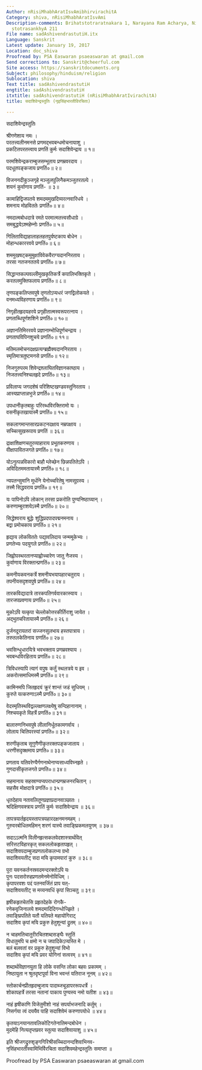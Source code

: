```yaml
---
Author: nRisiMhabhAratIsvAmibhirvirachitA
Category: shiva, nRisiMhabhAratIsvAmi
Description-comments: Brihatstotraratnakara 1, Narayana Ram Acharya, Nirnayasagar,
  stotrasankhyA 211
File name: sadAshivendrastutiH.itx
Language: Sanskrit
Latest update: January 19, 2017
Location: doc_shiva
Proofread by: PSA Easwaran psaeaswaran at gmail.com
Send corrections to: Sanskrit@cheerful.com
Site access: https://sanskritdocuments.org
Subject: philosophy/hinduism/religion
Sublocation: shiva
Text title: sadAshivendrastutiH
engtitle: sadAshivendrastutiH
itxtitle: sadAshivendrastutiH (nRisiMhabhAratIvirachitA)
title: सदाशिवेन्द्रस्तुतिः (नृइसिंहभारतीविरचिता)

---
```

  
 सदाशिवेन्द्रस्तुतिः   
  
श्रीगणेशाय नमः ।  
परतत्त्वलीनमनसे प्रणमद्भवबन्धमोचनायाशु ।  
प्रकटितपरतत्त्वाय प्रणतिं कुर्मः सदाशिवेन्द्राय ॥ १॥  
  
परमशिवेन्द्रकराम्बुजसम्भूताय प्रणम्रवरदाय ।  
पदधूतपङ्कजाय प्रणतिं०॥ २॥  
  
विजननदीकुञ्जगृहे मञ्जुलपुलिनैकमञ्जुतरतल्पे ।  
शयनं कुर्वाणाय प्रणतिं- ॥ ३॥  
  
कामाहिद्विजपतये शमदममुखदिव्यरत्नवारिधये ।  
शमनाय मोहविततेः प्रणर्ति०॥ ४॥  
  
नमदात्मबोधदात्रे रमते परमात्मतत्त्वसौधाग्रे ।  
समबुद्धयेऽश्महेम्नोः प्रणतिं०॥ ५॥  
  
गिलिताविद्याहालाहलहतपुर्यष्टकाय बोधेन ।  
मोहान्धकाररवये प्रणतिं०॥ ६॥  
  
शममुखषट्कमुमुक्षाविवेकवैराग्यदाननिरताय ।  
तरसा नतजनततये प्रणतिं०॥ ७॥  
  
सिद्धान्तकल्पवल्लीमुखकृतिकर्त्रे कपालिभक्तिकृते ।  
करतलमुक्तिफलाय प्रणतिं०॥ ८॥  
  
तृणपङ्कलिप्तवपुषे तृणतोऽप्यधरं जगद्विलोकयते ।  
वनमध्यविहरणाय प्रणतिं०॥ ९॥  
  
निगृहीतहृदयहरये प्रगृहीतात्मस्वरूपरत्नाय ।  
प्रणताब्धिपूर्णशशिने प्रणतिं०॥ १०॥  
  
अज्ञानतिमिररवये प्रज्ञानाम्भोधिपूर्णचन्द्राय ।  
प्रणताघविपिनशुचये प्रणतिं०॥ ११॥  
  
मतिमलमोचनदक्षप्रत्यग्ब्रह्मैक्यदाननिरताय ।  
स्मृतिमात्रतुष्टमनसे प्रणतिं०॥ १२॥  
  
निजगुरुपरम शिवेन्द्रश्लाघितविज्ञानकाष्ठाय ।  
निजतत्त्वनिश्चलहृदे प्रणतिं०॥ १३॥  
  
प्रविलाप्य जगदशेषं परिशिष्टखण्डवस्तुनिरताय ।  
आस्यप्राप्तान्नभुजे प्रणर्ति०॥ १४॥  
  
उपधानीकृतबाहुः परिरब्धविरक्तिरामो यः ।  
वसनीकृतखायास्मै प्रणतिं०॥ १५॥  
  
सकलागमान्तसारप्रकटनदक्षाय नम्रपक्षाय ।  
सच्चित्सुखरूपाय प्रणतिं ॥ ३६॥  
  
द्राक्षाशिक्षणचतुरव्याहाराय प्रभूतकरुणाय ।  
वीक्षापावितजगते प्रणतिं०॥ १७॥  
  
योऽनुत्पन्नविकारो बाहौ म्लेच्छेन छिन्नपतितेऽपि ।  
अविदितममतायास्मै प्रणतिं०॥ १८॥  
  
न्यपतन्सुमानि मूर्धनि येनोच्चरितेषु नामसूग्रस्य ।  
तस्मै सिद्धवराय प्रणतिं०॥ १९॥  
  
यः पापिनोऽपि लोकान् तरसा प्रकरोति पुण्यनिष्ठाग्र्यान् ।  
करुणाम्बुराशयेऽस्मै प्रणतिं०॥ २०॥  
  
सिद्धेश्वराय बुद्धेः शुद्धिप्रदपादपद्मनमनाय ।  
बद्वा प्रमोचकाय प्रणतिं०॥ २१॥  
  
हृद्याय लोकविततेः पद्यावलिदाय जन्ममूकेभ्यः ।  
प्रणतेभ्यः पदयुगले प्रणतिं०॥ २२॥  
  
जिह्वोपस्थरतानप्याह्वोच्चारेण जातु नैजस्य ।  
कुर्वाणाय विरक्तान्प्रणतिं०॥ २३॥  
  
कमनीयकवनकर्त्रे शमनीयभयापहारचतुराय ।  
तपनीयसदृशवपुषे प्रणतिं०॥ २४॥  
  
तारकविद्यादात्रे तारकपतिगर्ववारकास्याय ।  
तारजपप्रवणाय प्रणतिं०॥ २५॥  
  
मूकोऽपि यत्कृपा चेल्लोकोत्तरकीर्तिराशु जायेत ।  
अद्भुतचरितायास्मै प्रणतिं०॥ २६॥  
  
दुर्जनदूरायतरां सज्जनसुलभाय हस्तपात्राय ।  
तरुतलकेतिनाय ग्रणतिं०॥ २७॥  
  
भवसिन्धुधारयित्रे भवभक्ताय प्रणम्रवश्याय ।  
भवबन्धविरहिताय प्रणतिं०॥ २८॥  
  
त्रिविधस्यापि त्यागं वपुषः कर्तुं स्थलत्रये य इव ।  
अकरोत्समाधिमस्मै प्रणतिं०॥ २९॥  
  
कामिनमपि जितहृदयं क्रूरं शान्तं जडं सुधियम् ।  
कुरुते यत्करुणाऽस्मै प्रणतिं०॥ ३०॥  
  
वेदस्मृतिस्थविद्वल्लक्षणलक्ष्येषु सन्दिहानानाम् ।  
निश्चयकृते विहर्त्रे प्रणतिं०॥ ३१॥  
  
बालारुणनिभवपुषे लीलानिर्धूतकामगर्वाय ।  
लोलाय चितिपरस्यां प्रणति०॥ ३२॥  
  
शरणीकृताब सुगुणैणीकृतरक्तपङ्कजाताय ।  
धरणीसदृक्क्षमाय प्रणति०॥ ३३॥  
  
प्रणताय यतिवरेण्यैर्गणनाथेनाप्यसाध्यविघ्नहृते ।  
गुणदासीकृतजगते प्रणति०॥ ३४॥  
  
सहमानाय सहस्राण्यप्यपराधान्प्रणम्रजनरचितान् ।  
सहसैव मोक्षदात्रे प्रणतिं०॥ ३५॥  
  
धृतदेहाय नतावलितूणप्रज्ञाप्रदानवाञ्छातः ।  
श्रदिक्षिणवक्त्राय प्रणतिं कुर्मः सदाशिवेन्द्राय ॥ ३६॥  
  
तापत्रयार्तहृदयस्तापत्रयहारदक्षनमनमहम् ।  
गुरुवरबोधितमहिमन् शरणं यास्ये तवाङ्घ्रिकमलयुगम् ॥ ३७॥  
  
सदाऽऽत्मनि विलीनहृत्सकलवेदशास्त्रार्थवित्  
     सरित्तटविहारकृत् सकललोकहृतापहृत् ।  
सदाशिवपदाम्बुजप्रणतलोकलभ्य ग्रभो  
     सदाशिवयतीट् सदा मयि कृपामपारां कुरु ॥ ३८॥  
  
पुरा यवनकर्तनस्रवदमन्दरक्तोऽपि यः  
     पुनः पदसरोरुहप्रणतमेनमेनोविधिम् ।  
कृपापरवशः पदं पतनवर्जितं प्राप यत्-  
     सदाशिवयतीट् स मय्यनवधिं कृपां सिञ्चतु ॥ ३९॥  
  
हृषीकहृतचेतसि प्रहृतदेहके रोगकै-  
     रनेकवृजिनालये शमदमादिदिगन्धोज्झिते ।  
तवाङ्घ्रिपतिते यतौ यतिपते महायोगिराट्  
     सदाशिव कृपां मयि प्रकुरु हेतुशून्यां द्रुतम् ॥ ४०॥  
  
न चाहमतिचातुरीरचितशब्दसङ्घैः स्तुतिं  
     विधातुमपि च क्षमो न च जपादिकेऽप्यस्ति मे ।  
बलं बलवतां वर प्रकुरु हेतुशून्यां विभो  
     सदाशिव कृपां मयि प्रवर योगिनां सत्वरम् ॥ ४१॥  
  
शब्दार्थविज्ञानयुता हि लोके वसन्ति लोका बहवः प्रकामम् ।  
निष्ठायुता न श्रुतदृष्टपूर्वा विना भवन्तं यतिराज नूनम् ॥ ४२॥  
  
स्तोकार्चनप्रीतहृदम्बुजाय पादाब्जचूडापररूपधर्त्रे ।  
शोकापहर्त्रे तरसा नतानां पाकाय पुण्यस्य नमो यतीश ॥ ४३॥  
  
नाहं हृषीकाणि विजेतुमीशो नाहं सपर्याभजनादि कर्तुम् ।  
निसर्गया त्वं दययैव पाहि सदाशिवेमं करुणापयोधे ॥ ४४॥  
  
कृतयाऽनयानतावलिकोटिगतेनातिमन्दबोधेन ।  
मुदमेहि नित्यतृप्तप्रवर स्तुत्या सदाशिवायाशु ॥ ४५॥  
  
इति श्रीजगद्रुरुशृङ्गगिरिश्रीसच्चिदानन्दशिवाभिनव-  
नृसिंहभारतीस्वामिभिर्विरचिता सदाशिवमहेन्द्रस्तुतिः समाप्ता ॥  
  
  
Proofread by PSA Easwaran psaeaswaran at gmail.com  
  
